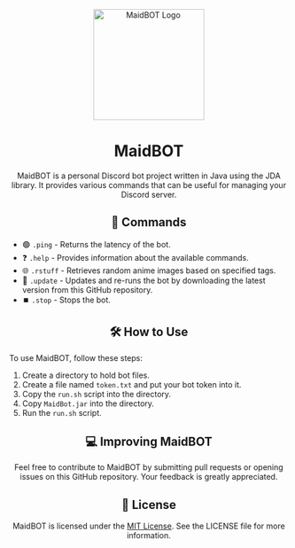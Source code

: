 <div align="center">
  <img src="https://iili.io/HGcjFi7.jpg" alt="MaidBOT Logo" width="200px">
</div>

<h1 align="center">MaidBOT</h1>

<p align="center">
  MaidBOT is a personal Discord bot project written in Java using the JDA library. It provides various commands that can be useful for managing your Discord server.
</p>

<h2 align="center">🤖 Commands</h2>

<ul>
  <li>
    🟢 <code>.ping</code> - Returns the latency of the bot.
  </li>
  <li>
    ❓ <code>.help</code> - Provides information about the available commands.
  </li>
  <li>
    🌐 <code>.rstuff</code> - Retrieves random anime images based on specified tags.
  </li>
  <li>
    🔄 <code>.update</code> - Updates and re-runs the bot by downloading the latest version from this GitHub repository.
  </li>
  <li>
    ⏹️ <code>.stop</code> - Stops the bot.
  </li>
</ul>

<h2 align="center">🛠️ How to Use</h2>

<p>
  To use MaidBOT, follow these steps:
</p>

<ol>
  <li>Create a directory to hold bot files. </li>
  <li>Create a file named <code>token.txt</code> and put your bot token into it. </li>
  <li>Copy the <code>run.sh</code> script into the directory. </li>
  <li>Copy <code>MaidBot.jar</code> into the directory. </li>
  <li>Run the <code>run.sh</code> script. </li>
</ol>

<h2 align="center">💻 Improving MaidBOT</h2>

<p align="center">
  Feel free to contribute to MaidBOT by submitting pull requests or opening issues on this GitHub repository. Your feedback is greatly appreciated.
</p>

<h2 align="center">📜 License</h2>

<p align="center">
  MaidBOT is licensed under the <a href="https://opensource.org/licenses/MIT" target="_new">MIT License</a>. See the LICENSE file for more information.
</p>
